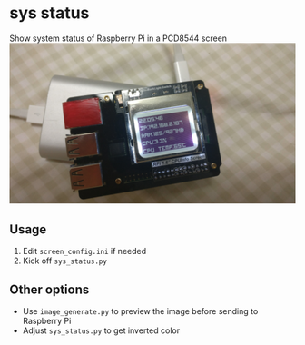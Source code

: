 # sys status
Show system status of Raspberry Pi in a PCD8544 screen
![alt text](src/demo.jpg)

## Usage
1. Edit `screen_config.ini` if needed
2. Kick off `sys_status.py`

## Other options
- Use `image_generate.py` to preview the image before sending to Raspberry Pi
- Adjust `sys_status.py` to get inverted color
